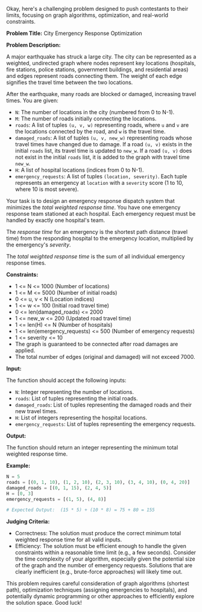 Okay, here's a challenging problem designed to push contestants to their limits, focusing on graph algorithms, optimization, and real-world constraints.

**Problem Title:**  City Emergency Response Optimization

**Problem Description:**

A major earthquake has struck a large city. The city can be represented as a weighted, undirected graph where nodes represent key locations (hospitals, fire stations, police stations, government buildings, and residential areas) and edges represent roads connecting them.  The weight of each edge signifies the travel time between the two locations.

After the earthquake, many roads are blocked or damaged, increasing travel times. You are given:

*   `N`: The number of locations in the city (numbered from 0 to N-1).
*   `M`: The number of roads initially connecting the locations.
*   `roads`: A list of tuples `(u, v, w)` representing roads, where `u` and `v` are the locations connected by the road, and `w` is the travel time.
*   `damaged_roads`: A list of tuples `(u, v, new_w)` representing roads whose travel times have changed due to damage.  If a road `(u, v)` exists in the initial `roads` list, its travel time is updated to `new_w`. If a road `(u, v)` does not exist in the initial `roads` list, it is added to the graph with travel time `new_w`.
*   `H`: A list of hospital locations (indices from 0 to N-1).
*   `emergency_requests`: A list of tuples `(location, severity)`.  Each tuple represents an emergency at `location` with a `severity` score (1 to 10, where 10 is most severe).

Your task is to design an emergency response dispatch system that minimizes the *total weighted response time*. You have one emergency response team stationed at each hospital. Each emergency request must be handled by exactly one hospital's team.

The *response time* for an emergency is the shortest path distance (travel time) from the responding hospital to the emergency location, multiplied by the emergency's *severity*.

The *total weighted response time* is the sum of all individual emergency response times.

**Constraints:**

*   1 <= N <= 1000 (Number of locations)
*   1 <= M <= 5000 (Number of initial roads)
*   0 <= u, v < N (Location indices)
*   1 <= w <= 100 (Initial road travel time)
*   0 <= len(damaged_roads) <= 2000
*   1 <= new_w <= 200 (Updated road travel time)
*   1 <= len(H) <= N (Number of hospitals)
*   1 <= len(emergency_requests) <= 500 (Number of emergency requests)
*   1 <= severity <= 10
*   The graph is guaranteed to be connected after road damages are applied.
*   The total number of edges (original and damaged) will not exceed 7000.

**Input:**

The function should accept the following inputs:

*   `N`: Integer representing the number of locations.
*   `roads`: List of tuples representing the initial roads.
*   `damaged_roads`: List of tuples representing the damaged roads and their new travel times.
*   `H`: List of integers representing the hospital locations.
*   `emergency_requests`: List of tuples representing the emergency requests.

**Output:**

The function should return an integer representing the minimum total weighted response time.

**Example:**

```python
N = 5
roads = [(0, 1, 10), (1, 2, 10), (2, 3, 10), (3, 4, 10), (0, 4, 20)]
damaged_roads = [(0, 1, 15), (2, 4, 5)]
H = [0, 3]
emergency_requests = [(1, 5), (4, 8)]

# Expected Output:  (15 * 5) + (10 * 8) = 75 + 80 = 155
```

**Judging Criteria:**

*   Correctness:  The solution must produce the correct minimum total weighted response time for all valid inputs.
*   Efficiency: The solution must be efficient enough to handle the given constraints within a reasonable time limit (e.g., a few seconds). Consider the time complexity of your algorithm, especially given the potential size of the graph and the number of emergency requests.  Solutions that are clearly inefficient (e.g., brute-force approaches) will likely time out.

This problem requires careful consideration of graph algorithms (shortest path), optimization techniques (assigning emergencies to hospitals), and potentially dynamic programming or other approaches to efficiently explore the solution space. Good luck!
